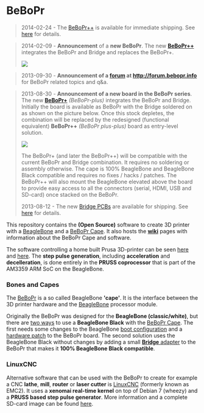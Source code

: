 BeBoPr
======

> 2014-02-24 - The [BeBoPr++](https://github.com/modmaker/BeBoPr/wiki/The-BeBoPr-plus-plus-Cape) is available for immediate shipping. See [here](https://github.com/modmaker/BeBoPr/wiki/The-BeBoPr-plus-plus-Cape) for details.

> 2014-02-09 - **Announcement** of a **new BeBoPr**. The new [**BeBoPr++**](https://github.com/modmaker/BeBoPr/wiki/The-BeBoPr-plus-plus-Cape) integrates the BeBoPr and Bridge and replaces the BeBoPr+.
> 
> ![](http://imagizer.imageshack.us/v2/640x480q90/36/9jdd.jpg)

> 2013-09-30 - **Announcement of a [forum](http://forum.bebopr.info) at http://forum.bebopr.info** for BeBoPr related topics and q&a.

> 2013-08-30 - **Announcement of a new board in the BeBoPr series**. The new [**BeBoPr+**](http://circuitco.com/support/index.php?title=BeBoPr-Plus) *(BeBoPr-plus)* integrates the BeBoPr and Bridge. Initially the board is available as BeBoPr with the Bridge soldered on as shown on the picture below. Once this stock depletes, the combination will be replaced by the redesigned (functional equivalent) **BeBoPr++** *(BeBoPr plus-plus)* board as entry-level solution.
> 
> ![](http://img541.imageshack.us/img541/9715/4l1w.jpg)
> 
> The BeBoPr+ (and later the BeBoPr++) will be compatible with the current BeBoPr and Bridge combination. It requires no soldering or assembly otherwise. The cape is 100% BeagleBone and BeagleBone Black compatible and requires no fixes / hacks / patches. The BeBoPr++ will also mount the BeagleBone elevated above the board to provide easy access to all the connectors (serial, HDMI, USB and SD-card) once stacked on the BeBoPr. 
>   
> 2013-08-12 - The new [Bridge PCBs](https://github.com/modmaker/BeBoPr/wiki/BeBoPr-Bridge) are available for shipping. See [here](https://github.com/modmaker/BeBoPr/wiki/BeBoPr-Bridge) for details.


This repository contains the **(Open Source)** software to create 3D printer with a [BeagleBone](http://beagleboard.org/) and a [BeBoPr Cape](http://circuitco.com/support/index.php?title=BeBoPr_Cape). It also hosts the [**wiki**](https://github.com/modmaker/BeBoPr/wiki/Home-of-the-BeBoPr) pages with information about the BeBoPr Cape and software.

The software controlling a home built Prusa 3D-printer can be seen [here](http://www.youtube.com/watch?v=yfPLskLrslA&feature=youtu.be) and [here](http://www.youtube.com/watch?v=zzGiLhBEtcs&feature=youtu.be). The **step pulse generation**, including **acceleration** and **decelleration**, is done entirely in the **PRUSS coprocessor** that is part of the AM3359 ARM SoC on the BeagleBone.

### Bones and Capes
The [BeBoPr](https://github.com/modmaker/BeBoPr/wiki/The-BeBoPr-Cape) is a so called BeagleBone **'cape'**. It is the interface between the 3D printer hardware and the [BeagleBone](http://beagleboard.org/) processor module.

Originally the BeBoPr was designed for the **BeagleBone (classic/white)**, but there are [two ways](https://github.com/modmaker/BeBoPr/wiki/BeBoPr-does-Black) to use a **BeagleBone Black** with the [BeBoPr Cape](http://circuitco.com/support/index.php?title=BeBoPr_Cape). The first needs some changes to the BeagleBone [boot configuration](https://github.com/modmaker/BeBoPr/wiki/BeBoPr-goes-Black) and a [hardware patch](https://github.com/modmaker/BeBoPr/wiki/BeBoPr-Enable-Workaround) to the BeBoPr board. The second solution uses the BeagleBone Black without changes by adding a small [**Bridge** adapter](https://github.com/modmaker/BeBoPr/wiki/BeBoPr-Bridge) to the BeBoPr that makes it **100% BeagleBone Black compatible**. 

### LinuxCNC

Alternative software that can be used with the BeBoPr to create for example a CNC **lathe**, **mill**, **router** or **laser cutter** is [LinuxCNC](http://www.linuxcnc.org/) (formerly known as EMC2). It uses a **xenomai real-time kernel** on top of Debian 7 (wheezy) and a **PRUSS based step pulse generator**. More information and a complete SD-card image can be found [here](http://bb-lcnc.blogspot.nl/p/machinekit_16.html).

